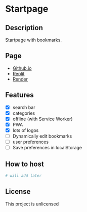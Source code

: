 # Startpage

## Description
Startpage with bookmarks.

## Page
- [Github.io](https://crispy-cookie.github.io/startpage/)
- [Replit](https://replit.com/@cc04411/startpage#README.md)
- [Render](startpagecc.onrender.com)

## Features
- [x] search bar
- [x] categories
- [x] offline (with Service Worker)
- [x] PWA
- [x] lots of logos
- [ ] Dynamically edit bookmarks
- [ ] user preferences
- [ ] Save preferences in localStorage

## How to host
```bash
# will add later
```

## License
This project is unlicensed
